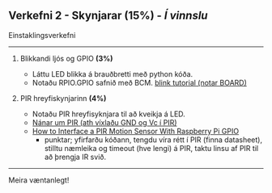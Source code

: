 ## Verkefni 2 - Skynjarar (15%) - **_Í vinnslu_**
Einstaklingsverkefni

---

1. Blikkandi ljós og GPIO **(3%)**
   - Láttu LED blikka á brauðbretti með python kóða. 
   - Notaðu RPIO.GPIO safnið með BCM. [blink tutorial (notar BOARD)](https://raspberrypihq.com/making-a-led-blink-using-the-raspberry-pi-and-python/)

2. PIR hreyfiskynjarinn **(4%)**
   - Notaðu PIR hreyfisyknjara til að kveikja á LED.
   - [Nánar um PIR (ath víxlaðu GND og Vc í PIR)](https://learn.adafruit.com/pir-passive-infrared-proximity-motion-sensor/overview)
   - [How to Interface a PIR Motion Sensor With Raspberry Pi GPIO](https://maker.pro/raspberry-pi/tutorial/how-to-interface-a-pir-motion-sensor-with-raspberry-pi-gpio)
     - punktar; yfirfarðu kóðann, tengdu víra rétt í PIR (finna datasheet), stilltu næmleika og timeout (hve lengi) á PIR, taktu linsu af PIR til að þrengja IR svið. 
   
    
---

Meira væntanlegt!
